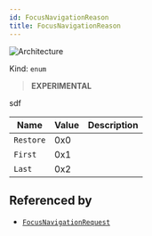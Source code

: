 ```yaml
---
id: FocusNavigationReason
title: FocusNavigationReason
---
```


![Architecture](https://img.shields.io/badge/architecture-new_only-blue)

Kind: `enum`

> **EXPERIMENTAL**

sdf

| Name |  Value | Description |
|--|--|--|
|`Restore` | 0x0  |  |
|`First` | 0x1  |  |
|`Last` | 0x2  |  |

## Referenced by
- [`FocusNavigationRequest`](FocusNavigationRequest)
